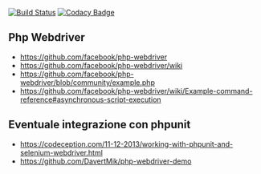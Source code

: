 [![Build Status](https://travis-ci.com/iubar/iubar-web-test.svg?branch=master)](https://travis-ci.com/iubar/iubar-web-test)
[![Codacy Badge](https://api.codacy.com/project/badge/Grade/27879da4fb8c44e0b54c84c2c6229135)](https://www.codacy.com/app/Iubar/iubar-web-test?utm_source=github.com&amp;utm_medium=referral&amp;utm_content=iubar/iubar-web-test&amp;utm_campaign=Badge_Grade)

## Php Webdriver
 * https://github.com/facebook/php-webdriver
 * https://github.com/facebook/php-webdriver/wiki
 * https://github.com/facebook/php-webdriver/blob/community/example.php
 * https://github.com/facebook/php-webdriver/wiki/Example-command-reference#asynchronous-script-execution

## Eventuale integrazione con phpunit
 * https://codeception.com/11-12-2013/working-with-phpunit-and-selenium-webdriver.html
 * https://github.com/DavertMik/php-webdriver-demo
 

